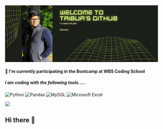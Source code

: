 ![Brown Muted Organic Abstract About Myself at Work Creative Presentation](https://github.com/Taibur-Raxon/Taibur-Raxon/blob/main/Welcome%20to%20Taibur's%20(2).png)


#### 🔭 I'm currently participating in the Bootcamp at WBS Coding School

##### I am coding with the following tools.....
![Python](https://img.shields.io/badge/python-3670A0?style=for-the-badge&logo=python&logoColor=ffdd54)
![Pandas](https://img.shields.io/badge/pandas-%23150458.svg?style=for-the-badge&logo=pandas&logoColor=white)
![MySQL](https://img.shields.io/badge/mysql-%2300f.svg?style=for-the-badge&logo=mysql&logoColor=white)
![Microsoft Excel](https://img.shields.io/badge/Microsoft_Excel-217346?style=for-the-badge&logo=microsoft-excel&logoColor=white)



![](https://komarev.com/ghpvc/?username=kelvinpurdom&color=orange)






## Hi there 👋

<!--
**Taibur-Raxon/Taibur-Raxon** is a ✨ _special_ ✨ repository because its `README.md` (this file) appears on your GitHub profile.

Here are some ideas to get you started:

- 🔭 I’m currently working on ...
- 🌱 I’m currently learning ...
- 👯 I’m looking to collaborate on ...
- 🤔 I’m looking for help with ...
- 💬 Ask me about ...
- 📫 How to reach me: ...
- 😄 Pronouns: ...
- ⚡ Fun fact: ...
-->
